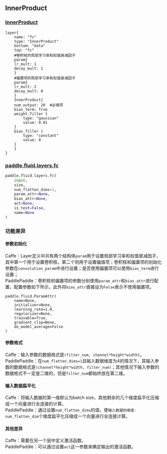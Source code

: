 ## InnerProduct
### [InnerProduct](http://caffe.berkeleyvision.org/tutorial/layers/innerproduct.html)
```
layer{
    name: "fc"
    type: "InnerProduct"
    bottom: "data"
    top: "fc"
    #卷积核的局部学习率和权值衰减因子
    param{
	lr_mult: 1
	decay_mult: 1
    }
    #偏置项的局部学习率和权值衰减因子
    param{
	lr_mult: 2
	decay_mult: 0
    }
    InnerProduct{
	num_output: 20	#必填项
	bias_term: True
	weight_filler {
	    type: "gaussian"
	    value: 0.01
	}
	bias_filler {
	    type: "constant"
	    value: 0
	}
    }
}
```


### [paddle.fluid.layers.fc](http://paddlepaddle.org/documentation/docs/zh/1.3/api_cn/layers_cn.html#permalink-71-fc)
```python
paddle.fluid.layers.fc(
    input,
    size,
    num_flatten_dims=1,
    param_attr=None,
    bias_attr=None,
    act=None,
    is_test=False,
    name=None
)
```  

### 功能差异
#### 参数初始化
Caffe：Layer定义中共有两个结构体`param`用于设置局部学习率和权值衰减因子，其中第一个用于设置卷积核，第二个则用于设置偏值项；卷积核和偏置项的初始化参数在`convolution_param`中进行设置；是否使用偏置项可以使用`bias_term`进行设置；  
PaddlePaddle：卷积核和偏置项的参数分别使用`param_attr`和`bias_attr`进行配置，配置参数如下所示，此外将`bias_attr`直接设为`False`表示不使用偏置项。
```
paddle.fluid.ParamAttr(
    name=None, 
    initializer=None, 
    learning_rate=1.0, 
    regularizer=None, 
    trainable=True, 
    gradient_clip=None, 
    do_model_average=False
)
```
#### 参数格式
Caffe：输入参数的数据格式是`(filter_num, channel*height*width)`。  
PaddlePaddle：在`num_flatten_dims=1`且输入数据维度为4的情况下，其输入参数的数据格式是`(channel*height*width, filter_num)`；其他情况下输入参数的数据格式不一定是二维的，但是`filter_num`都始终放在第二维。
#### 输入数据扁平化
Caffe：将输入数据的第一维默认为batch size，其他剩余的几个维度扁平化压缩成一个向量进行全连接的计算。                     
PaddlePaddle：通过设置`num_flatten_dims`的值，使`输入数据的维度-num_flatten_dim`个维度扁平化压缩成一个向量进行全连接计算。


#### 其他差异
Caffe：需要在另一个层中定义激活函数。  
PaddlePaddle：可以通过设置`act`这一参数来确定输出的激活函数。
